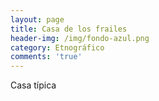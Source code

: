 ```yaml
---
layout: page
title: Casa de los frailes
header-img: /img/fondo-azul.png
category: Etnográfico
comments: 'true'
---
```



Casa típica
